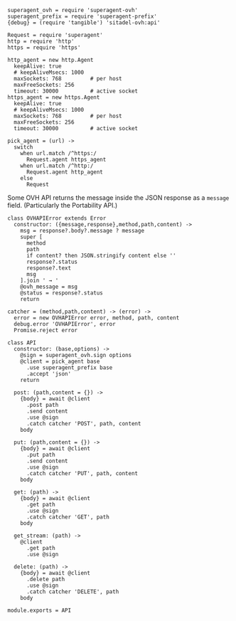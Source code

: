     superagent_ovh = require 'superagent-ovh'
    superagent_prefix = require 'superagent-prefix'
    {debug} = (require 'tangible') 'sitadel-ovh:api'

    Request = require 'superagent'
    http = require 'http'
    https = require 'https'

    http_agent = new http.Agent
      keepAlive: true
      # keepAliveMsecs: 1000
      maxSockets: 768         # per host
      maxFreeSockets: 256
      timeout: 30000          # active socket
    https_agent = new https.Agent
      keepAlive: true
      # keepAliveMsecs: 1000
      maxSockets: 768         # per host
      maxFreeSockets: 256
      timeout: 30000          # active socket

    pick_agent = (url) ->
      switch
        when url.match /^https:/
          Request.agent https_agent
        when url.match /^http:/
          Request.agent http_agent
        else
          Request

Some OVH API returns the message inside the JSON response as a `message` field.
(Particularly the Portability API.)

    class OVHAPIError extends Error
      constructor: ({message,response},method,path,content) ->
        msg = response?.body?.message ? message
        super [
          method
          path
          if content? then JSON.stringify content else ''
          response?.status
          response?.text
          msg
        ].join ' → '
        @ovh_message = msg
        @status = response?.status
        return

    catcher = (method,path,content) -> (error) ->
      error = new OVHAPIError error, method, path, content
      debug.error 'OVHAPIError', error
      Promise.reject error

    class API
      constructor: (base,options) ->
        @sign = superagent_ovh.sign options
        @client = pick_agent base
          .use superagent_prefix base
          .accept 'json'
        return

      post: (path,content = {}) ->
        {body} = await @client
          .post path
          .send content
          .use @sign
          .catch catcher 'POST', path, content
        body

      put: (path,content = {}) ->
        {body} = await @client
          .put path
          .send content
          .use @sign
          .catch catcher 'PUT', path, content
        body

      get: (path) ->
        {body} = await @client
          .get path
          .use @sign
          .catch catcher 'GET', path
        body

      get_stream: (path) ->
        @client
          .get path
          .use @sign

      delete: (path) ->
        {body} = await @client
          .delete path
          .use @sign
          .catch catcher 'DELETE', path
        body

    module.exports = API
